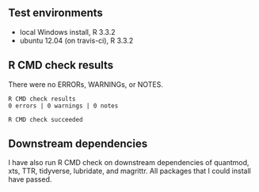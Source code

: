 ## Test environments
* local Windows install, R 3.3.2
* ubuntu 12.04 (on travis-ci), R 3.3.2


## R CMD check results
There were no ERRORs, WARNINGs, or NOTES.

    R CMD check results
    0 errors | 0 warnings | 0 notes
    
    R CMD check succeeded

  

## Downstream dependencies
I have also run R CMD check on downstream dependencies of quantmod, xts, 
TTR, tidyverse, lubridate, and magrittr. All packages that I could install
have passed.

